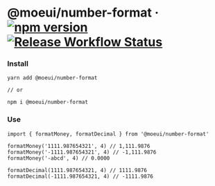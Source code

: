 # @moeui/number-format &middot; [![npm version](https://img.shields.io/npm/v/@moeui/number-format.svg?style=flat)](https://www.npmjs.com/package/@moeui/number-format) [![Release Workflow Status](https://github.com/moeui/number-format/actions/workflows/release.yml/badge.svg)](https://github.com/moeui/number-format/actions/workflows/release.yml)

### Install

    yarn add @moeui/number-format  

    // or 

    npm i @moeui/number-format
    
### Use

    import { formatMoney, formatDecimal } from '@moeui/number-format'

    formatMoney('1111.987654321', 4) // 1,111.9876
    formatMoney('-1111.987654321', 4) // -1,111.9876
    formatMoney('-abcd', 4) // 0.0000
    
    formatDecimal(1111.987654321, 4) // 1111.9876
    formatDecimal(-1111.987654321, 4) // -1111.9876

